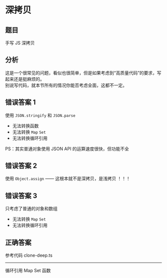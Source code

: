 # 深拷贝

## 题目

手写 JS 深拷贝

## 分析

这是一个很常见的问题，看似也很简单，但是如果考虑到“高质量代码”的要求，写起来还是挺麻烦的。<br>
别说写代码，就本节所有的情况你能否考虑全面，这都不一定。

## 错误答案 1

使用 `JSON.stringify` 和 `JSON.parse`

- 无法转换函数
- 无法转换 `Map` `Set`
- 无法转换循环引用

PS：其实普通对象使用 JSON API 的运算速度很快，但功能不全

## 错误答案 2

使用 `Object.assign` —— 这根本就不是深拷贝，是浅拷贝 ！！！

## 错误答案 3

只考虑了普通的对象和数组

- 无法转换 `Map` `Set`
- 无法转换循环引用

## 正确答案

参考代码 clone-deep.ts

---

循环引用
Map Set 函数
